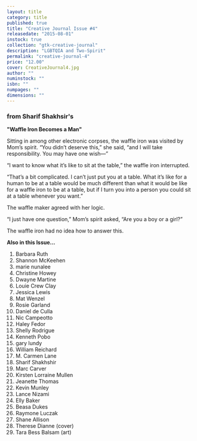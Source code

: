 ```yaml
---
layout: title
category: title
published: true
title: "Creative Journal Issue #4"
releasedate: "2015-08-01"
instock: true
collection: "gtk-creative-journal"
description: "LGBTQIA and Two-Spirit"
permalink: "creative-journal-4"
price: "12.00"
cover: CreativeJournal4.jpg
author: ""
numinstock: ""
isbn: ""
numpages: ""
dimensions: ""
---
```



### from Sharif Shakhsir's 
**"Waffle Iron Becomes a Man"**

Sitting in among other electronic corpses, the waffle iron was visited by Mom’s spirit. “You didn’t deserve this,” she said, “and I will take responsibility. You may have one wish—”

“I want to know what it’s like to sit at the table,” the waffle iron interrupted.

“That’s a bit complicated. I can’t just put you at a table. What it’s like for a human to be at a table would be much different than what it would be like for a waffle iron to be at a table, but if I turn you into a person you could sit at a table whenever you want.”

The waffle maker agreed with her logic.

“I just have one question,” Mom’s spirit asked, “Are you a boy or a girl?”

The waffle iron had no idea how to answer this.




**Also in this Issue...**

1. Barbara Ruth
2. Shannon McKeehen
3. marie nunalee
4. Christine Howey
5. Dwayne Martine
6. Louie Crew Clay
7. Jessica Lewis
8. Mat Wenzel
9. Rosie Garland
10. Daniel de Culla
11. Nic Campeotto
12. Haley Fedor
13. Shelly Rodrigue
14. Kenneth Pobo
15. gary lundy
16. William Reichard
17. M. Carmen Lane
18. Sharif Shakhshir
19. Marc Carver
20. Kirsten Lorraine Mullen
21. Jeanette Thomas
22. Kevin Munley
23. Lance Nizami
24. Elly Baker
25. Beasa Dukes
26. Raymone Luczak
27. Shane Allison
28. Therese Dianne (cover)
29. Tara Bess Balsam (art)
